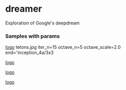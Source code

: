 # dreamer
Exploration of Google's deepdream

### Samples with params 

[logo]
tetons.jpg
iter_n=15
octave_n=5
octave_scale=2.0
end='inception_4a/3x3

[logo]

[logo]

[logo]

[logo]: url "Hover Text"
